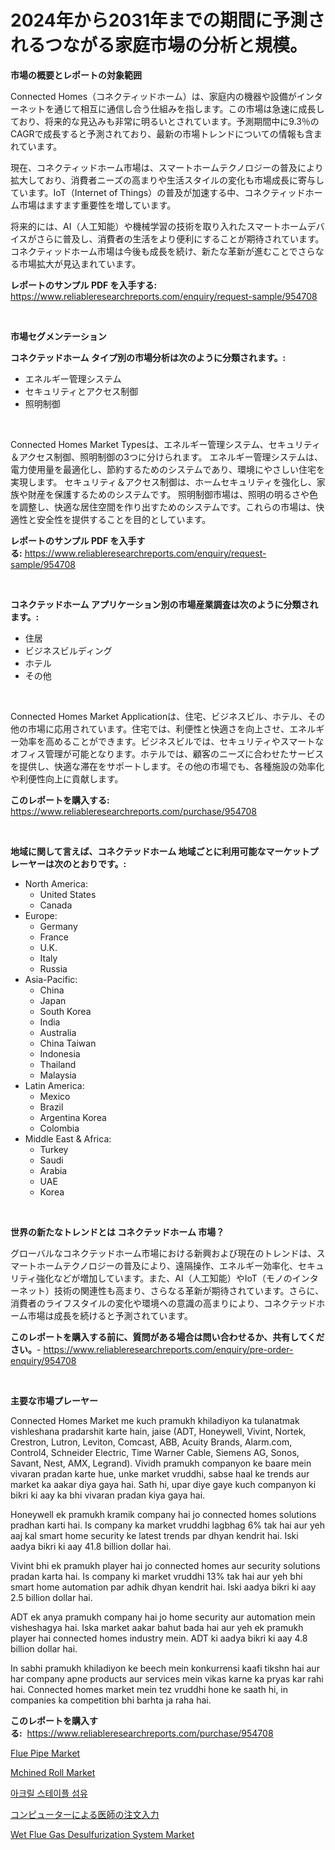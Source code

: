 <p><h1>2024年から2031年までの期間に予測されるつながる家庭市場の分析と規模。</h1></p><p><strong>市場の概要とレポートの対象範囲</strong></p>
<p><p>Connected Homes（コネクティッドホーム）は、家庭内の機器や設備がインターネットを通じて相互に通信し合う仕組みを指します。この市場は急速に成長しており、将来的な見込みも非常に明るいとされています。予測期間中に9.3％のCAGRで成長すると予測されており、最新の市場トレンドについての情報も含まれています。</p><p>現在、コネクティッドホーム市場は、スマートホームテクノロジーの普及により拡大しており、消費者ニーズの高まりや生活スタイルの変化も市場成長に寄与しています。IoT（Internet of Things）の普及が加速する中、コネクティッドホーム市場はますます重要性を増しています。</p><p>将来的には、AI（人工知能）や機械学習の技術を取り入れたスマートホームデバイスがさらに普及し、消費者の生活をより便利にすることが期待されています。コネクティッドホーム市場は今後も成長を続け、新たな革新が進むことでさらなる市場拡大が見込まれています。</p></p>
<p><strong>レポートのサンプル PDF を入手する:</strong> <a href="https://www.reliableresearchreports.com/enquiry/request-sample/954708">https://www.reliableresearchreports.com/enquiry/request-sample/954708</a></p>
<p>&nbsp;</p>
<p><strong>市場セグメンテーション</strong></p>
<p><strong>コネクテッドホーム タイプ別の市場分析は次のように分類されます。:</strong></p>
<p><ul><li>エネルギー管理システム</li><li>セキュリティとアクセス制御</li><li>照明制御</li></ul></p>
<p>&nbsp;</p>
<p><p>Connected Homes Market Typesは、エネルギー管理システム、セキュリティ＆アクセス制御、照明制御の3つに分けられます。 エネルギー管理システムは、電力使用量を最適化し、節約するためのシステムであり、環境にやさしい住宅を実現します。 セキュリティ＆アクセス制御は、ホームセキュリティを強化し、家族や財産を保護するためのシステムです。 照明制御市場は、照明の明るさや色を調整し、快適な居住空間を作り出すためのシステムです。これらの市場は、快適性と安全性を提供することを目的としています。</p></p>
<p><strong>レポートのサンプル PDF を入手する:</strong>&nbsp;<a href="https://www.reliableresearchreports.com/enquiry/request-sample/954708">https://www.reliableresearchreports.com/enquiry/request-sample/954708</a></p>
<p>&nbsp;</p>
<p><strong> コネクテッドホーム アプリケーション別の市場産業調査は次のように分類されます。:</strong></p>
<p><ul><li>住居</li><li>ビジネスビルディング</li><li>ホテル</li><li>その他</li></ul></p>
<p>&nbsp;</p>
<p><p>Connected Homes Market Applicationは、住宅、ビジネスビル、ホテル、その他の市場に応用されています。住宅では、利便性と快適さを向上させ、エネルギー効率を高めることができます。ビジネスビルでは、セキュリティやスマートなオフィス管理が可能となります。ホテルでは、顧客のニーズに合わせたサービスを提供し、快適な滞在をサポートします。その他の市場でも、各種施設の効率化や利便性向上に貢献します。</p></p>
<p><strong>このレポートを購入する:</strong>&nbsp; <a href="https://www.reliableresearchreports.com/purchase/954708">https://www.reliableresearchreports.com/purchase/954708</a></p>
<p>&nbsp;</p>
<p><strong>地域に関して言えば、コネクテッドホーム 地域ごとに利用可能なマーケットプレーヤーは次のとおりです。:</strong></p>
<p><ul>
    <li>
        North America:
        <ul>
            <li>United States</li>
            <li>Canada</li>
        </ul>
    </li>
    <li>
        Europe:
        <ul>
            <li>Germany</li>
            <li>France</li>
            <li>U.K.</li>
            <li>Italy</li>
            <li>Russia</li>
        </ul>
    </li>
    <li>
        Asia-Pacific:
        <ul>
            <li>China</li>
            <li>Japan</li>
            <li>South Korea</li>
            <li>India</li>
            <li>Australia</li>
            <li>China Taiwan</li>
            <li>Indonesia</li>
            <li>Thailand</li>
            <li>Malaysia</li>
        </ul>
    </li>
    <li>
        Latin America:
        <ul>
            <li>Mexico</li>
            <li>Brazil</li>
            <li>Argentina Korea</li>
            <li>Colombia</li>
        </ul>
    </li>
    <li>
        Middle East & Africa:
        <ul>
            <li>Turkey</li>
            <li>Saudi</li>
            <li>Arabia</li>
            <li>UAE</li>
            <li>Korea</li>
        </ul>
    </li>
    </ul></p>
<p>&nbsp;</p>
<p><strong>世界の新たなトレンドとは コネクテッドホーム 市場？</strong></p>
<p><p>グローバルなコネクテッドホーム市場における新興および現在のトレンドは、スマートホームテクノロジーの普及により、遠隔操作、エネルギー効率化、セキュリティ強化などが増加しています。また、AI（人工知能）やIoT（モノのインターネット）技術の関連性も高まり、さらなる革新が期待されています。さらに、消費者のライフスタイルの変化や環境への意識の高まりにより、コネクテッドホーム市場は成長を続けると予測されています。</p></p>
<p><strong>このレポートを購入する前に、質問がある場合は問い合わせるか、共有してください。</strong>- <a href="https://www.reliableresearchreports.com/enquiry/pre-order-enquiry/954708">https://www.reliableresearchreports.com/enquiry/pre-order-enquiry/954708</a></p>
<p>&nbsp;</p>
<p><strong>主要な市場プレーヤー</strong></p>
<p><p>Connected Homes Market me kuch pramukh khiladiyon ka tulanatmak vishleshana pradarshit karte hain, jaise (ADT, Honeywell, Vivint, Nortek, Crestron, Lutron, Leviton, Comcast, ABB, Acuity Brands, Alarm.com, Control4, Schneider Electric, Time Warner Cable, Siemens AG, Sonos, Savant, Nest, AMX, Legrand). Vividh pramukh companyon ke baare mein vivaran pradan karte hue, unke market vruddhi, sabse haal ke trends aur market ka aakar diya gaya hai. Sath hi, upar diye gaye kuch companyon ki bikri ki aay ka bhi vivaran pradan kiya gaya hai.</p><p>Honeywell ek pramukh kramik company hai jo connected homes solutions pradhan karti hai. Is company ka market vruddhi lagbhag 6% tak hai aur yeh aaj kal smart home security ke latest trends par dhyan kendrit hai. Iski aadya bikri ki aay 41.8 billion dollar hai.</p><p>Vivint bhi ek pramukh player hai jo connected homes aur security solutions pradan karta hai. Is company ki market vruddhi 13% tak hai aur yeh bhi smart home automation par adhik dhyan kendrit hai. Iski aadya bikri ki aay 2.5 billion dollar hai.</p><p>ADT ek anya pramukh company hai jo home security aur automation mein visheshagya hai. Iska market aakar bahut bada hai aur yeh ek pramukh player hai connected homes industry mein. ADT ki aadya bikri ki aay 4.8 billion dollar hai.</p><p>In sabhi pramukh khiladiyon ke beech mein konkurrensi kaafi tikshn hai aur har company apne products aur services mein vikas karne ka pryas kar rahi hai. Connected homes market mein tez vruddhi hone ke saath hi, in companies ka competition bhi barhta ja raha hai.</p></p>
<p><strong>このレポートを購入する:</strong>&nbsp;&nbsp;<a href="https://www.reliableresearchreports.com/purchase/954708">https://www.reliableresearchreports.com/purchase/954708</a></p>
<p><p><a href="https://view.publitas.com/reportprime-1/flue-pipe-market-dynamics-2024-2031-also-about-its-market-trends-projections-and-opportunities/">Flue Pipe Market</a></p><p><a href="https://github.com/JameTravis/Market-Research-Report-List-4/blob/main/mchined-roll-market.md">Mchined Roll Market</a></p><p><a href="https://medium.com/@cierrahayes645/%EC%95%84%ED%81%AC%EB%A6%B4-%EC%8A%A4%ED%85%8C%EC%9D%B4%ED%94%8C-%EC%84%AC%EC%9C%A0-%EC%8B%9C%EC%9E%A5-%EA%B7%9C%EB%AA%A8-%EC%8B%9C%EC%9E%A5-%EC%A0%84%EB%A7%9D-%EB%B0%8F-%EC%8B%9C%EC%9E%A5-%EC%98%88%EC%B8%A1-2024%EB%85%84%EB%B6%80%ED%84%B0-2031%EB%85%84-49e6cefdda5a">아크릴 스테이플 섬유</a></p><p><a href="https://github.com/oqoeusbvpadwjs08/Market-Research-Report-List-1/blob/main/5534350185271.md">コンピューターによる医師の注文入力</a></p><p><a href="https://issuu.com/reportprime-2/docs/wet-flue-gas-desulfurization-system-market-size-20">Wet Flue Gas Desulfurization System Market</a></p></p>